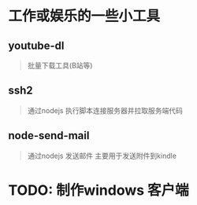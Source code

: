 
# 工作或娱乐的一些小工具

## youtube-dl
> 批量下载工具(B站等)

## ssh2
> 通过nodejs 执行脚本连接服务器并拉取服务端代码

## node-send-mail
> 通过nodejs 发送邮件
> 主要用于发送附件到kindle

# TODO:  制作windows 客户端